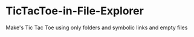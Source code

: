 TicTacToe-in-File-Explorer
==========================

Make's Tic Tac Toe using only folders and symbolic links and empty files
